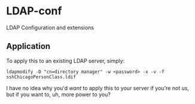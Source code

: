 LDAP-conf
=========

LDAP Configuration and extensions

Application
-----------
To apply this to an existing LDAP server, simply:

```
ldapmodify -D "cn=directory manager" -w <password> -x -v -f sshChicagoPersonClass.ldif
```

I have no idea why you'd _want_ to apply this to your server if you're not us, but if you want to, uh, more power to you?
